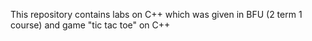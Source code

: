This repository contains labs on C++ which was given in BFU (2 term 1 course) and game "tic tac toe" on C++
